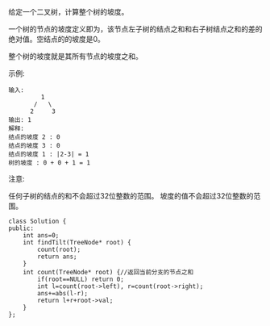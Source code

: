 给定一个二叉树，计算整个树的坡度。

一个树的节点的坡度定义即为，该节点左子树的结点之和和右子树结点之和的差的绝对值。空结点的的坡度是0。

整个树的坡度就是其所有节点的坡度之和。

示例:
```
输入: 
         1
       /   \
      2     3
输出: 1
解释: 
结点的坡度 2 : 0
结点的坡度 3 : 0
结点的坡度 1 : |2-3| = 1
树的坡度 : 0 + 0 + 1 = 1
```

注意:

任何子树的结点的和不会超过32位整数的范围。
坡度的值不会超过32位整数的范围。

```
class Solution {
public:
    int ans=0;
    int findTilt(TreeNode* root) {
        count(root);
        return ans;
    }
    int count(TreeNode* root) {//返回当前分支的节点之和
        if(root==NULL) return 0;
        int l=count(root->left), r=count(root->right);
        ans+=abs(l-r);
        return l+r+root->val;
    }
};
```